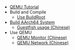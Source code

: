  * [QEMU Tutorial](README.md)
 * Build and Compile
   * [Use BuildRoot](doc/buildroot-usage.md)
 * [Build AArch64 System](doc/aa64-sys.md)
   * [Guestfish usage (Chinese)](doc/guestfish-usage-zh.md)
 * Use QEMU
   * [QEMU Monitor (Chinese)](doc/qemu-monitor.md)
   * [QEMU Network (Chinese)](doc/qemu-network.md)
